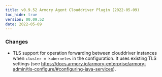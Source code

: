 ```yaml
---
title: v0.9.52 Armory Agent Clouddriver Plugin (2022-05-09)
toc_hide: true
version: 00.09.52
date: 2022-05-09
---
```


### Changes

* TLS support for operation forwarding between clouddriver instances when `cluster = kubernetes` in the configuration. It uses existing TLS settings (see https://docs.armory.io/armory-enterprise/armory-admin/tls-configure/#configuring-java-services).
